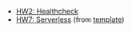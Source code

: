 - [HW2: Healthcheck](https://github.com/kuskarov/hse-cloud-computing/tree/master/hw2-healthcheck)
- [HW7: Serverless](https://github.com/kuskarov/hse-cloud-computing/tree/master/hw7-serverless) (from [template](https://gitlab.com/sol/style-transfer-seed))
